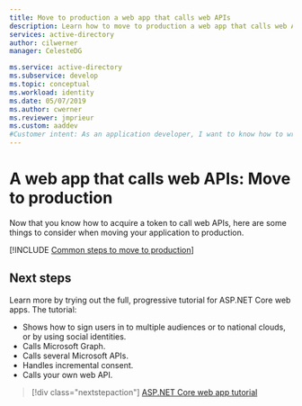 ```yaml
---
title: Move to production a web app that calls web APIs
description: Learn how to move to production a web app that calls web APIs.
services: active-directory
author: cilwerner
manager: CelesteDG

ms.service: active-directory
ms.subservice: develop
ms.topic: conceptual
ms.workload: identity
ms.date: 05/07/2019
ms.author: cwerner
ms.reviewer: jmprieur
ms.custom: aaddev 
#Customer intent: As an application developer, I want to know how to write a web app that calls web APIs by using the Microsoft identity platform.
---
```


# A web app that calls web APIs: Move to production

Now that you know how to acquire a token to call web APIs, here are some things to consider when moving your application to production.

[!INCLUDE [Common steps to move to production](../../../includes/active-directory-develop-scenarios-production.md)]

## Next steps

Learn more by trying out the full, progressive tutorial for ASP.NET Core web apps. The tutorial:

- Shows how to sign users in to multiple audiences or to national clouds, or by using social identities.
- Calls Microsoft Graph.
- Calls several Microsoft APIs.
- Handles incremental consent.
- Calls your own web API.

> [!div class="nextstepaction"]
> [ASP.NET Core web app tutorial](https://github.com/Azure-Samples/ms-identity-aspnetcore-webapp-tutorial#scope-of-this-tutorial)

<!--- Removing this diagram as it's already shown from the next step linked tutorial

![Tutorial overview](media/scenarios/aspnetcore-webapp-tutorial.svg)

--->
